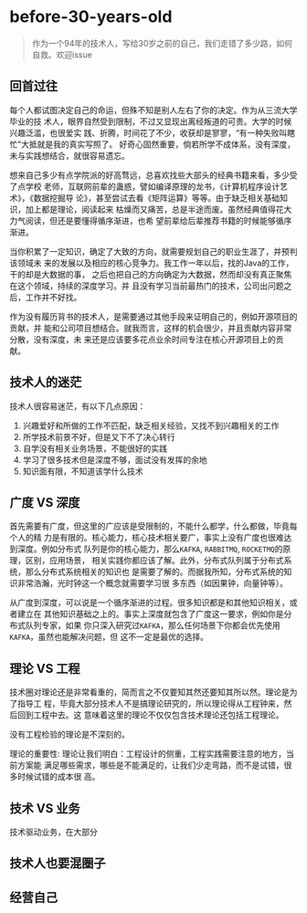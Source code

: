 # before-30-years-old
> 作为一个94年的技术人，写给30岁之前的自己，我们走错了多少路，如何自救。欢迎issue

## 回首过往
每个人都试图决定自己的命运，但殊不知是别人左右了你的决定。作为从三流大学毕业的技
术人，眼界自然受到限制，不过又显现出离经叛道的可贵。大学的时候兴趣泛滥，也很爱实
践、折腾，时间花了不少，收获却是寥寥，“有一种失败叫瞎忙”大抵就是我的真实写照了。
好奇心固然重要，倘若所学不成体系，没有深度，未与实践想结合，就很容易遗忘。

想来自己多少有点学院派的好高骛远，总喜欢找些大部头的经典书籍来看，多少受了点学校
老师，互联网前辈的蛊惑，譬如编译原理的龙书，《计算机程序设计艺术》，《数据挖掘导
论》，甚至尝试去看《矩阵运算》等等。由于缺乏相关基础知识，加上都是理论，阅读起来
枯燥而又痛苦，总是半途而废。虽然经典值得花大力气阅读，但还是要懂得循序渐进，也希
望前辈给后辈推荐书籍的时候能够循序渐进。

当你积累了一定知识，确定了大致的方向，就需要规划自己的职业生涯了，并预判该领域未
来的发展以及相应的核心竞争力。我工作一年以后，找的Java的工作，干的却是大数据的事，
之后也把自己的方向确定为大数据，然而却没有真正聚焦在这个领域，持续的深度学习。并
且没有学习当前最热门的技术，公司出问题之后，工作并不好找。

作为没有履历背书的技术人，是需要通过其他手段来证明自己的，例如开源项目的贡献，并
能和公司项目想结合。就我而言，这样的机会很少，并且贡献内容非常分散，没有深度，未
来还是应该要多花点业余时间专注在核心开源项目上的贡献。

## 技术人的迷茫
技术人很容易迷茫，有以下几点原因：
1. 兴趣爱好和所做的工作不匹配，缺乏相关经验，又找不到兴趣相关的工作
1. 所学技术前景不好，但是又下不了决心转行
1. 自学没有相关业务场景，不能很好的实践
1. 学习了很多技术但是深度不够，面试没有发挥的余地
1. 知识面有限，不知道该学什么技术

## 广度 VS 深度
首先需要有广度，但这里的广应该是受限制的，不能什么都学，什么都做，毕竟每个人的精
力是有限的。核心能力，核心技术相关要广，事实上没有广度也很难达到深度。例如分布式
队列是你的核心能力，那么`KAFKA`, `RABBITMQ`, `ROCKETMQ`的原理，区别，应用场景，
相关实践你都应该了解。此外，分布式队列属于分布式系统，那么分布式系统相关的知识也
是需要了解的。而据我所知，分布式系统的知识非常浩瀚，光时钟这一个概念就需要学习很
多东西（如因果钟，向量钟等）。

从广度到深度，可以说是一个循序渐进的过程。很多知识都是和其他知识相关，或者建立在
其他知识基础之上的。事实上深度就包含了广度这一要求，例如你是分布式队列专家，如果
你只深入研究过`KAFKA`，那么任何场景下你都会优先使用`KAFKA`，虽然也能解决问题，但
这不一定是最优的选择。

## 理论 VS 工程
技术圈对理论还是非常看重的，简而言之不仅要知其然还要知其所以然。理论是为了指导工
程，毕竟大部分技术人不是搞理论研究的，所以理论得从工程钟来，然后回到工程中去。这
意味着这里的理论不仅仅包含技术理论还包括工程理论。

没有工程检验的理论是不深刻的。

理论的重要性: 理论让我们明白：工程设计的侧重，工程实践需要注意的地方，当前方案能
满足哪些需求，哪些是不能满足的，让我们少走弯路，而不是试错，很多时候试错的成本很
高。

## 技术 VS 业务
技术驱动业务，在大部分
## 技术人也要混圈子
## 经营自己

